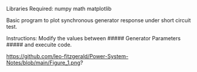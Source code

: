 Libraries Required:
  numpy
  math
  matplotlib

  
Basic program to plot synchronous generator response under short circuit test.

Instructions: Modify the values between ##### Generator Parameters ##### and execuite code. 

https://github.com/leo-fitzgerald/Power-System-Notes/blob/main/Figure_1.png?
